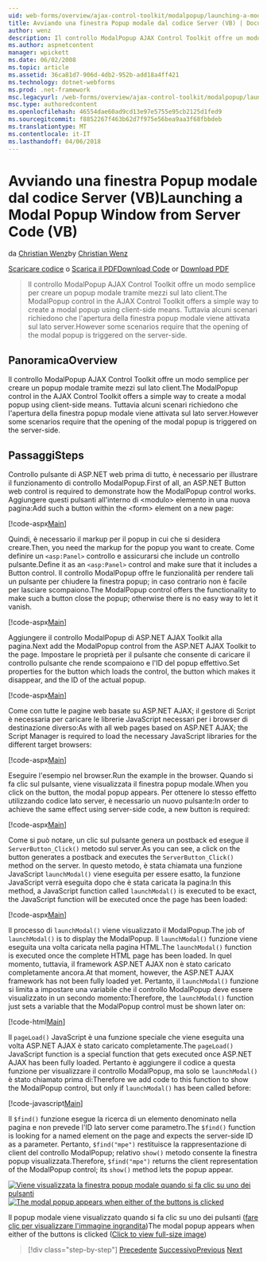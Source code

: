 ```yaml
---
uid: web-forms/overview/ajax-control-toolkit/modalpopup/launching-a-modal-popup-window-from-server-code-vb
title: Avviando una finestra Popup modale dal codice Server (VB) | Documenti Microsoft
author: wenz
description: Il controllo ModalPopup AJAX Control Toolkit offre un modo semplice per creare un popup modale tramite mezzi sul lato client. Tuttavia, alcuni scenari richiedono che t...
ms.author: aspnetcontent
manager: wpickett
ms.date: 06/02/2008
ms.topic: article
ms.assetid: 36ca81d7-906d-4db2-952b-add18a4ff421
ms.technology: dotnet-webforms
ms.prod: .net-framework
msc.legacyurl: /web-forms/overview/ajax-control-toolkit/modalpopup/launching-a-modal-popup-window-from-server-code-vb
msc.type: authoredcontent
ms.openlocfilehash: 46554dae60ad9cd13e97e5755e95cb2125d1fed9
ms.sourcegitcommit: f8852267f463b62d7f975e56bea9aa3f68fbbdeb
ms.translationtype: MT
ms.contentlocale: it-IT
ms.lasthandoff: 04/06/2018
---
```

<a name="launching-a-modal-popup-window-from-server-code-vb"></a><span data-ttu-id="c9c8e-104">Avviando una finestra Popup modale dal codice Server (VB)</span><span class="sxs-lookup"><span data-stu-id="c9c8e-104">Launching a Modal Popup Window from Server Code (VB)</span></span>
====================
<span data-ttu-id="c9c8e-105">da [Christian Wenz](https://github.com/wenz)</span><span class="sxs-lookup"><span data-stu-id="c9c8e-105">by [Christian Wenz](https://github.com/wenz)</span></span>

<span data-ttu-id="c9c8e-106">[Scaricare codice](http://download.microsoft.com/download/2/4/0/24052038-f942-4336-905b-b60ae56f0dd5/ModalPopup1.vb.zip) o [Scarica il PDF](http://download.microsoft.com/download/b/6/a/b6ae89ee-df69-4c87-9bfb-ad1eb2b23373/modalpopup1VB.pdf)</span><span class="sxs-lookup"><span data-stu-id="c9c8e-106">[Download Code](http://download.microsoft.com/download/2/4/0/24052038-f942-4336-905b-b60ae56f0dd5/ModalPopup1.vb.zip) or [Download PDF](http://download.microsoft.com/download/b/6/a/b6ae89ee-df69-4c87-9bfb-ad1eb2b23373/modalpopup1VB.pdf)</span></span>

> <span data-ttu-id="c9c8e-107">Il controllo ModalPopup AJAX Control Toolkit offre un modo semplice per creare un popup modale tramite mezzi sul lato client.</span><span class="sxs-lookup"><span data-stu-id="c9c8e-107">The ModalPopup control in the AJAX Control Toolkit offers a simple way to create a modal popup using client-side means.</span></span> <span data-ttu-id="c9c8e-108">Tuttavia alcuni scenari richiedono che l'apertura della finestra popup modale viene attivata sul lato server.</span><span class="sxs-lookup"><span data-stu-id="c9c8e-108">However some scenarios require that the opening of the modal popup is triggered on the server-side.</span></span>


## <a name="overview"></a><span data-ttu-id="c9c8e-109">Panoramica</span><span class="sxs-lookup"><span data-stu-id="c9c8e-109">Overview</span></span>

<span data-ttu-id="c9c8e-110">Il controllo ModalPopup AJAX Control Toolkit offre un modo semplice per creare un popup modale tramite mezzi sul lato client.</span><span class="sxs-lookup"><span data-stu-id="c9c8e-110">The ModalPopup control in the AJAX Control Toolkit offers a simple way to create a modal popup using client-side means.</span></span> <span data-ttu-id="c9c8e-111">Tuttavia alcuni scenari richiedono che l'apertura della finestra popup modale viene attivata sul lato server.</span><span class="sxs-lookup"><span data-stu-id="c9c8e-111">However some scenarios require that the opening of the modal popup is triggered on the server-side.</span></span>

## <a name="steps"></a><span data-ttu-id="c9c8e-112">Passaggi</span><span class="sxs-lookup"><span data-stu-id="c9c8e-112">Steps</span></span>

<span data-ttu-id="c9c8e-113">Controllo pulsante di ASP.NET web prima di tutto, è necessario per illustrare il funzionamento di controllo ModalPopup.</span><span class="sxs-lookup"><span data-stu-id="c9c8e-113">First of all, an ASP.NET Button web control is required to demonstrate how the ModalPopup control works.</span></span> <span data-ttu-id="c9c8e-114">Aggiungere questi pulsanti all'interno di &lt;modulo&gt; elemento in una nuova pagina:</span><span class="sxs-lookup"><span data-stu-id="c9c8e-114">Add such a button within the &lt;form&gt; element on a new page:</span></span>

[!code-aspx[Main](launching-a-modal-popup-window-from-server-code-vb/samples/sample1.aspx)]

<span data-ttu-id="c9c8e-115">Quindi, è necessario il markup per il popup in cui che si desidera creare.</span><span class="sxs-lookup"><span data-stu-id="c9c8e-115">Then, you need the markup for the popup you want to create.</span></span> <span data-ttu-id="c9c8e-116">Come definire un `<asp:Panel>` controllo e assicurarsi che include un controllo pulsante.</span><span class="sxs-lookup"><span data-stu-id="c9c8e-116">Define it as an `<asp:Panel>` control and make sure that it includes a Button control.</span></span> <span data-ttu-id="c9c8e-117">Il controllo ModalPopup offre le funzionalità per rendere tali un pulsante per chiudere la finestra popup; in caso contrario non è facile per lasciare scompaiono.</span><span class="sxs-lookup"><span data-stu-id="c9c8e-117">The ModalPopup control offers the functionality to make such a button close the popup; otherwise there is no easy way to let it vanish.</span></span>

[!code-aspx[Main](launching-a-modal-popup-window-from-server-code-vb/samples/sample2.aspx)]

<span data-ttu-id="c9c8e-118">Aggiungere il controllo ModalPopup di ASP.NET AJAX Toolkit alla pagina.</span><span class="sxs-lookup"><span data-stu-id="c9c8e-118">Next add the ModalPopup control from the ASP.NET AJAX Toolkit to the page.</span></span> <span data-ttu-id="c9c8e-119">Impostare le proprietà per il pulsante che consente di caricare il controllo pulsante che rende scompaiono e l'ID del popup effettivo.</span><span class="sxs-lookup"><span data-stu-id="c9c8e-119">Set properties for the button which loads the control, the button which makes it disappear, and the ID of the actual popup.</span></span>

[!code-aspx[Main](launching-a-modal-popup-window-from-server-code-vb/samples/sample3.aspx)]

<span data-ttu-id="c9c8e-120">Come con tutte le pagine web basate su ASP.NET AJAX; il gestore di Script è necessaria per caricare le librerie JavaScript necessari per i browser di destinazione diverso:</span><span class="sxs-lookup"><span data-stu-id="c9c8e-120">As with all web pages based on ASP.NET AJAX; the Script Manager is required to load the necessary JavaScript libraries for the different target browsers:</span></span>

[!code-aspx[Main](launching-a-modal-popup-window-from-server-code-vb/samples/sample4.aspx)]

<span data-ttu-id="c9c8e-121">Eseguire l'esempio nel browser.</span><span class="sxs-lookup"><span data-stu-id="c9c8e-121">Run the example in the browser.</span></span> <span data-ttu-id="c9c8e-122">Quando si fa clic sul pulsante, viene visualizzata il finestra popup modale.</span><span class="sxs-lookup"><span data-stu-id="c9c8e-122">When you click on the button, the modal popup appears.</span></span> <span data-ttu-id="c9c8e-123">Per ottenere lo stesso effetto utilizzando codice lato server, è necessario un nuovo pulsante:</span><span class="sxs-lookup"><span data-stu-id="c9c8e-123">In order to achieve the same effect using server-side code, a new button is required:</span></span>

[!code-aspx[Main](launching-a-modal-popup-window-from-server-code-vb/samples/sample5.aspx)]

<span data-ttu-id="c9c8e-124">Come si può notare, un clic sul pulsante genera un postback ed esegue il `ServerButton_Click()` metodo sul server.</span><span class="sxs-lookup"><span data-stu-id="c9c8e-124">As you can see, a click on the button generates a postback and executes the `ServerButton_Click()` method on the server.</span></span> <span data-ttu-id="c9c8e-125">In questo metodo, è stata chiamata una funzione JavaScript `launchModal()` viene eseguita per essere esatto, la funzione JavaScript verrà eseguita dopo che è stata caricata la pagina:</span><span class="sxs-lookup"><span data-stu-id="c9c8e-125">In this method, a JavaScript function called `launchModal()` is executed to be exact, the JavaScript function will be executed once the page has been loaded:</span></span>

[!code-aspx[Main](launching-a-modal-popup-window-from-server-code-vb/samples/sample6.aspx)]

<span data-ttu-id="c9c8e-126">Il processo di `launchModal()` viene visualizzato il ModalPopup.</span><span class="sxs-lookup"><span data-stu-id="c9c8e-126">The job of `launchModal()` is to display the ModalPopup.</span></span> <span data-ttu-id="c9c8e-127">Il `launchModal()` funzione viene eseguita una volta caricata nella pagina HTML.</span><span class="sxs-lookup"><span data-stu-id="c9c8e-127">The `launchModal()` function is executed once the complete HTML page has been loaded.</span></span> <span data-ttu-id="c9c8e-128">In quel momento, tuttavia, il framework ASP.NET AJAX non è stato caricato completamente ancora.</span><span class="sxs-lookup"><span data-stu-id="c9c8e-128">At that moment, however, the ASP.NET AJAX framework has not been fully loaded yet.</span></span> <span data-ttu-id="c9c8e-129">Pertanto, il `launchModal()` funzione si limita a impostare una variabile che il controllo ModalPopup deve essere visualizzato in un secondo momento:</span><span class="sxs-lookup"><span data-stu-id="c9c8e-129">Therefore, the `launchModal()` function just sets a variable that the ModalPopup control must be shown later on:</span></span>

[!code-html[Main](launching-a-modal-popup-window-from-server-code-vb/samples/sample7.html)]

<span data-ttu-id="c9c8e-130">Il `pageLoad()` JavaScript è una funzione speciale che viene eseguita una volta ASP.NET AJAX è stato caricato completamente.</span><span class="sxs-lookup"><span data-stu-id="c9c8e-130">The `pageLoad()` JavaScript function is a special function that gets executed once ASP.NET AJAX has been fully loaded.</span></span> <span data-ttu-id="c9c8e-131">Pertanto è aggiungere il codice a questa funzione per visualizzare il controllo ModalPopup, ma solo se `launchModal()` è stato chiamato prima di:</span><span class="sxs-lookup"><span data-stu-id="c9c8e-131">Therefore we add code to this function to show the ModalPopup control, but only if `launchModal()` has been called before:</span></span>

[!code-javascript[Main](launching-a-modal-popup-window-from-server-code-vb/samples/sample8.js)]

<span data-ttu-id="c9c8e-132">Il `$find()` funzione esegue la ricerca di un elemento denominato nella pagina e non prevede l'ID lato server come parametro.</span><span class="sxs-lookup"><span data-stu-id="c9c8e-132">The `$find()` function is looking for a named element on the page and expects the server-side ID as a parameter.</span></span> <span data-ttu-id="c9c8e-133">Pertanto, `$find("mpe")` restituisce la rappresentazione di client del controllo ModalPopup; relativo `show()` metodo consente la finestra popup visualizzata.</span><span class="sxs-lookup"><span data-stu-id="c9c8e-133">Therefore, `$find("mpe")` returns the client representation of the ModalPopup control; its `show()` method lets the popup appear.</span></span>


<span data-ttu-id="c9c8e-134">[![Viene visualizzata la finestra popup modale quando si fa clic su uno dei pulsanti](launching-a-modal-popup-window-from-server-code-vb/_static/image2.png)](launching-a-modal-popup-window-from-server-code-vb/_static/image1.png)</span><span class="sxs-lookup"><span data-stu-id="c9c8e-134">[![The modal popup appears when either of the buttons is clicked](launching-a-modal-popup-window-from-server-code-vb/_static/image2.png)](launching-a-modal-popup-window-from-server-code-vb/_static/image1.png)</span></span>

<span data-ttu-id="c9c8e-135">Il popup modale viene visualizzato quando si fa clic su uno dei pulsanti ([fare clic per visualizzare l'immagine ingrandita](launching-a-modal-popup-window-from-server-code-vb/_static/image3.png))</span><span class="sxs-lookup"><span data-stu-id="c9c8e-135">The modal popup appears when either of the buttons is clicked ([Click to view full-size image](launching-a-modal-popup-window-from-server-code-vb/_static/image3.png))</span></span>

> [!div class="step-by-step"]
> <span data-ttu-id="c9c8e-136">[Precedente](positioning-a-modalpopup-cs.md)
> [Successivo](using-modalpopup-with-a-repeater-control-vb.md)</span><span class="sxs-lookup"><span data-stu-id="c9c8e-136">[Previous](positioning-a-modalpopup-cs.md)
[Next](using-modalpopup-with-a-repeater-control-vb.md)</span></span>
